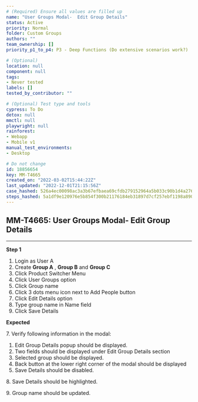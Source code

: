 ```yaml
---
# (Required) Ensure all values are filled up
name: "User Groups Modal-  Edit Group Details"
status: Active
priority: Normal
folder: Custom Groups
authors: ""
team_ownership: []
priority_p1_to_p4: P3 - Deep Functions (Do extensive scenarios work?)

# (Optional)
location: null
component: null
tags:
- Never tested
labels: []
tested_by_contributor: ""

# (Optional) Test type and tools
cypress: To Do
detox: null
mmctl: null
playwright: null
rainforest: 
- Webapp
- Mobile v1
manual_test_environments:
- Desktop

# Do not change
id: 18856654
key: MM-T4665
created_on: "2022-03-02T15:44:22Z"
last_updated: "2022-12-01T21:15:56Z"
case_hashed: 526a4ec00098ac3a3b67efbaea69cfdb279152964a5b033c90b1d4a2767d49158a37e533ed754e046edbe3a6bd3c9eb0
steps_hashed: 5a1df9e120976e5b854f300b21176184eb31897d7cf257ebf1198a89066307d41760e8ae004ccae7387fd0c312773a87
---
```


<!-- (Auto-generated) Based on frontmatter's "key" and "name" -->

## MM-T4665: User Groups Modal- Edit Group Details

---

**Step 1**

1. Login as User A
2. Create **Group A** , **Group B** and **Group C**
3. Click Product Switcher Menu
4. Click User Groups option
5. Click Group name
6. Click 3 dots menu icon next to Add People button
7. Click Edit Details option
8. Type group name in Name field
9. Click Save Details

**Expected**

7\. Verify following information in the modal:

1. Edit Group Details popup should be displayed.
2. Two fields should be displayed under Edit Group Details section
3. Selected group should be displayed.
4. Back button at the lower right corner of the modal should be displayed
5. Save Details should be disabled.

8\. Save Details should be highlighted.

9\. Group name should be updated.
